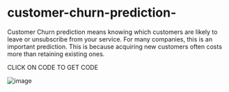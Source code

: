 # customer-churn-prediction-
Customer Churn prediction means knowing which customers are likely to leave or unsubscribe from your service. For many companies, this is an important prediction. This is because acquiring new customers often costs more than retaining existing ones.


CLICK ON CODE TO GET CODE

![image](https://github.com/user-attachments/assets/49964a05-3fb9-49e7-9e02-114868779fd8)
